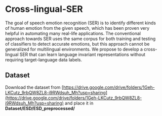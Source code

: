 # Cross-lingual-SER

The goal of speech emotion recognition (SER) is to identify different kinds of human emotion from the given speech, which has been proven very helpful in automating many real-life applications. The conventional approach towards SER uses the same corpus for both training and testing of classifiers to detect accurate emotions, but this approach cannot be generalized for multilingual environments. We propose to develop a cross-lingual SER that can learn language invariant representations without requiring target-language data labels.

## Dataset
Download the dataset from [https://drive.google.com/drive/folders/1Geh-LKCutz_9rbQW8ZL8-i9RWdsuh_Mh?usp=sharing](https://drive.google.com/drive/folders/1Geh-LKCutz_9rbQW8ZL8-i9RWdsuh_Mh?usp=sharing) and place it in **Dataset/ESD/ESD_preprocessed/**